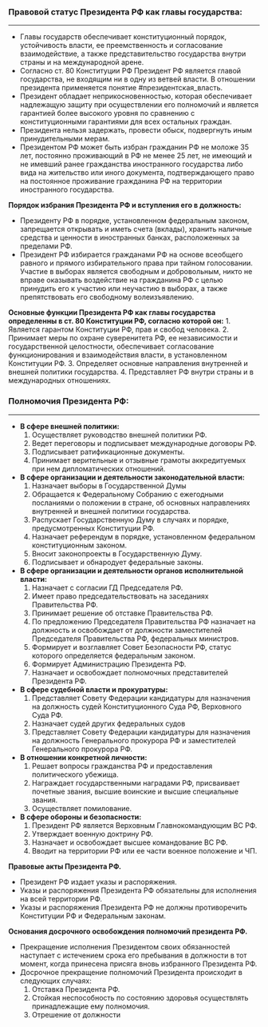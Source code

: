 ### Правовой статус Президента РФ как главы государства:
---
- Главы государств обеспечивает конституционный порядок, устойчивость власти, ее преемственность и согласование взаимодействие, а также представительство государства внутри страны и на международной арене.
- Согласно ст. 80 Конституции РФ Президент РФ является главой государства, не входящим ни в одну из ветвей власти. В отношении президента применяется понятие #президентская_власть.
- Президент обладает неприкосновенностью, которая обеспечивает надлежащую защиту при осуществлении его полномочий и является гарантией более высокого уровня по сравнению с конституционными гарантиями для всех остальных граждан.
- Президента нельзя задержать, провести обыск, подвергнуть иным принудительными мерам.
- Президентом РФ может быть избран гражданин РФ не моложе 35 лет, постоянно проживающий в РФ не менее 25 лет, не имеющий и не имевший ранее гражданства иностранного государства либо вида на жительство или иного документа, подтверждающего право на постоянное проживание гражданина РФ на территории иностранного государства.

**Порядок избрания Президента РФ и вступления его в должность:**
- Президенту РФ в порядке, установленном федеральным законом, запрещается открывать и иметь счета (вклады), хранить наличные средства и ценности в иностранных банках, расположенных за пределами РФ.
- Президент РФ избирается гражданами РФ на основе всеобщего равного и прямого избирательного права при тайном голосовании. Участие в выборах является свободным и добровольным, никто не вправе оказывать воздействие на гражданина РФ с целью принудить его к участию или неучастию в выборах, а также препятствовать его свободному волеизъявлению.

**Основные функции Президента РФ как главы государства определенны в ст. 80 Конституции РФ, согласно которой он:**
	 1. Является гарантом Конституции РФ, прав и свобод человека.
	 2. Принимает меры по охране суверенитета РФ, ее независимости и государственной целостности, обеспечивает согласование функционирования и взаимодействия власти, в установленном Конституции РФ.
	 3. Определяет основные направления внутренней и внешней политики государства.
	 4. Представляет РФ внутри страны и в международных отношениях.

### Полномочия Президента РФ:
---
- **В сфере внешней политики:**
	1. Осуществляет руководство внешней политики РФ.
	2. Ведет переговоры и подписывает международные договоры РФ.
	3. Подписывает ратификационные документы.
	4. Принимает верительные и отзывные грамоты аккредитуемых при нем дипломатических отношений.
- **В сфере организации и деятельности законодательной власти:**
	1. Назначает выборы в Государственной Думы
	2. Обращается к Федеральному Собранию с ежегодными посланиями о положении в стране, об основных направлениях внутренней и внешней политики государства.
	3. Распускает Государственную Думу в случаях и порядке, предусмотренных Конституции РФ.
	4. Назначает референдум в порядке, установленном федеральном конституционным законом. 
	5. Вносит законопроекты в Государственную Думу.
	6. Подписывает и обнародует федеральные законы.
- **В сфере организации и деятельности органов исполнительной власти:**
	1. Назначает с согласии ГД Председателя РФ.
	2. Имеет право председательствовать на заседаниях Правительства РФ.
	3. Принимает решение об отставке Правительства РФ.
	4. По предложению Председателя Правительства РФ назначает на должность и освобождает от должности заместителей Председателя Правительства РФ, федеральных министров.
	5. Формирует и возглавляет Совет Безопасности РФ, статус которого определяется федеральным законом.
	6. Формирует Администрацию Президента РФ.
	7. Назначает и освобождает полномочных представителей Президента РФ.
- **В сфере судебной власти и прокуратуры:**
	1. Представляет Совету Федерации кандидатуры для назначения на должность судей Конституционного Суда РФ, Верховного Суда РФ.
	2. Назначает судей других федеральных судов
	3. Представляет Совету Федерации кандидатуры для назначения на должность Генерального прокурора РФ и заместителей Генерального прокурора РФ.
- **В отношении конкретной личности:**
	1. Решает вопросы гражданства РФ и предоставления политического убежища.
	2. Награждает государственными наградами РФ, присваивает почетные звания, высшие воинские и высшие специальные звания.
	3. Осуществляет помилование.
- **В сфере обороны и безопасности:**
	1. Президент РФ является Верховным Главнокомандующим ВС РФ.
	2. Утверждает военную доктрину РФ.
	3. Назначает и освобождает высшее командование ВС РФ.
	4. Вводит на территории РФ или ее части военное положение и ЧП.

**Правовые акты Президента РФ.**
- Президент РФ издает указы и распоряжения.
- Указы и распоряжения Президента РФ обязательны для исполнения на всей территории РФ.
- Указы и распоряжения Президента РФ не должны противоречить Конституции РФ и Федеральным законам.

**Основания досрочного освобождения полномочий президента РФ.**
- Прекращение исполнения Президентом своих обязанностей наступает с истечением срока его пребывания в должности в тот момент, когда принесена присяга вновь избранного Президента РФ.
- Досрочное прекращение полномочий Президента происходит в следующих случаях:
	1. Отставка Президента РФ.
	2. Стойкая неспособность по состоянию здоровья осуществлять принадлежащие ему полномочия.
	3. Отрешение от должности
